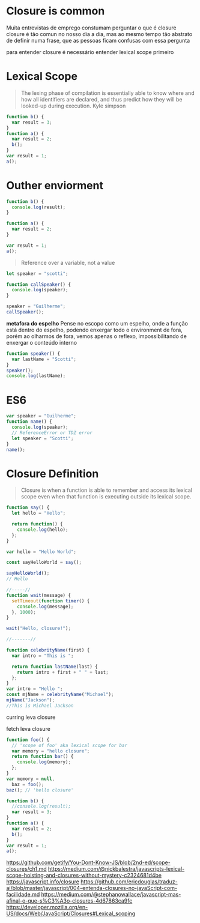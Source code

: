# Closure is common

Muita entrevistas de emprego constumam perguntar o que é closure
closure é tão comun no nosso dia a dia, mas ao mesmo tempo tão abstrato de definir numa frase, que as pessoas ficam confusas com essa pergunta

para entender closure é necessário entender lexical scope primeiro

# Lexical Scope

> The lexing phase of compilation is essentially able to know where and how all identifiers are declared, and thus predict how they will be looked-up during execution.
> Kyle simpson

```js
function b() {
  var result = 3;
}
function a() {
  var result = 2;
  b();
}
var result = 1;
a();
```

# Outher enviorment

```js
function b() {
  console.log(result);
}

function a() {
  var result = 2;
}

var result = 1;
a();
```

> Reference over a variable, not a value

```js
let speaker = "scotti";

function callSpeaker() {
  console.log(speaker);
}

speaker = "Guilherme";
callSpeaker();
```

**metafora do espelho**
Pense no escopo como um espelho, onde a função está dentro do espelho, podendo enxergar todo o environment de fora, porém ao olharmos de fora, vemos apenas o reflexo, impossibilitando de enxergar o conteúdo interno

```js
function speaker() {
  var lastName = "Scotti";
}
speaker();
console.log(lastName);
```

# ES6

```js
var speaker = "Guilherme";
function name() {
  console.log(speaker);
  // ReferenceError or TDZ error
  let speaker = "Scotti";
}
name();
```

# Closure Definition

> Closure is when a function is able to remember and access its lexical scope even when that function is executing outside its lexical scope.

```js
function say() {
  let hello = "Hello";

  return function() {
    console.log(hello);
  };
}

var hello = "Hello World";

const sayHelloWorld = say();

sayHelloWorld();
// Hello

//-----//
function wait(message) {
  setTimeout(function timer() {
    console.log(message);
  }, 1000);
}

wait("Hello, closure!");

//-------//

function celebrityName(first) {
  var intro = "This is ";

  return function lastName(last) {
    return intro + first + " " + last;
  };
}
var intro = "Hello ";
const mjName = celebrityName("Michael");
mjName("Jackson");
//This is Michael Jackson
```

curring leva closure

fetch leva closure

```js
function foo() {
  // 'scope of foo' aka lexical scope for bar
  var memory = "hello closure";
  return function bar() {
    console.log(memory);
  };
}
var memory = null,
  baz = foo();
baz(); // 'hello closure'
```

```js
function b() {
  //console.log(result);
  var result = 3;
}
function a() {
  var result = 2;
  b();
}
var result = 1;
a();
```

https://github.com/getify/You-Dont-Know-JS/blob/2nd-ed/scope-closures/ch1.md
https://medium.com/@nickbalestra/javascripts-lexical-scope-hoisting-and-closures-without-mystery-c2324681d4be
https://javascript.info/closure
https://github.com/ericdouglas/traduz-ai/blob/master/javascript/004-entenda-closures-no-javaScript-com-facilidade.md
https://medium.com/@stephanowallace/javascript-mas-afinal-o-que-s%C3%A3o-closures-4d67863ca9fc
https://developer.mozilla.org/en-US/docs/Web/JavaScript/Closures#Lexical_scoping
